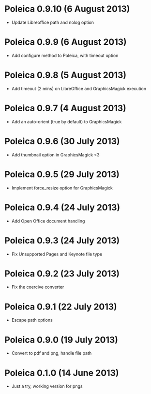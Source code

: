 # Poleica 0.9.10 (6 August 2013)
* Update Libreoffice path and nolog option
# Poleica 0.9.9 (6 August 2013)
* Add configure method to Poleica, with timeout option
# Poleica 0.9.8 (5 August 2013)
* Add timeout (2 mins) on LibreOffice and GraphicsMagick execution 
# Poleica 0.9.7 (4 August 2013)
* Add an auto-orient (true by default) to GraphicsMagick
# Poleica 0.9.6 (30 July 2013)
* Add thumbnail option in GraphicsMagick <3
# Poleica 0.9.5 (29 July 2013)
* Implement force_resize option for GraphicsMagick
# Poleica 0.9.4 (24 July 2013)
* Add Open Office document handling
# Poleica 0.9.3 (24 July 2013)
* Fix Unsupported Pages and Keynote file type
# Poleica 0.9.2 (23 July 2013)
* Fix the coercive converter
# Poleica 0.9.1 (22 July 2013)
* Escape path options
# Poleica 0.9.0 (19 July 2013)
* Convert to pdf and png, handle file path
# Poleica 0.1.0 (14 June 2013)
* Just a try, working version for pngs
